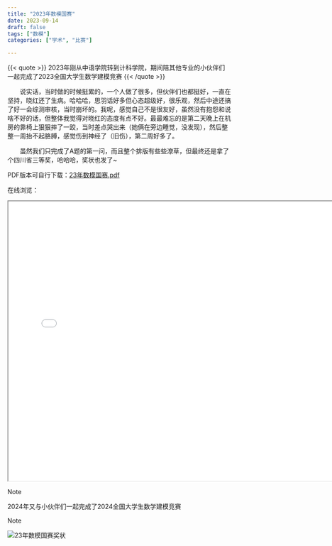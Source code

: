 ```yaml
---
title: "2023年数模国赛"
date: 2023-09-14
draft: false
tags: ["数模"]
categories: ["学术", "比赛"]

---
```

{{< quote >}}
2023年刚从中语学院转到计科学院，期间陪其他专业的小伙伴们一起完成了2023全国大学生数学建模竞赛
{{< /quote >}}
<!--more-->
  说实话，当时做的时候挺累的，一个人做了很多，但伙伴们也都挺好，一直在坚持，晓红还了生病。哈哈哈，思羽话好多但心态超级好，很乐观，然后中途还搞了好一会综测审核，当时崩坏的。我呢，感觉自己不是很友好，虽然没有抱怨和说啥不好的话，但整体我觉得对晓红的态度有点不好。最最难忘的是第二天晚上在机房的靠椅上狠狠摔了一跤，当时差点哭出来（她俩在旁边睡觉，没发现），然后整整一周抬不起胳膊，感觉伤到神经了（旧伤），第二周好多了。

  虽然我们只完成了A题的第一问，而且整个排版有些些潦草，但最终还是拿了个四川省三等奖，哈哈哈，奖状也发了~


PDF版本可自行下载：[23年数模国赛.pdf](https://ethanliu6.github.io-old/academic/myPapers/数模国赛A（省三）.pdf)


在线浏览：
<iframe src="/pdf/2023数模国赛A题论文.pdf#zoom=65" width="750" height="630"></iframe>


> [!Note]
> 2024年又与小伙伴们一起完成了2024全国大学生数学建模竞赛

> [!Note]
![23年数模国赛奖状](https://cdn.jsdelivr.net/gh/EthanLiu6/ImgsForMe/blog_images231010数模国赛奖状.jpg)